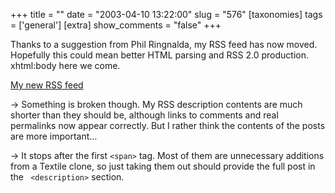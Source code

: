 +++
title = ""
date = "2003-04-10 13:22:00"
slug = "576"
[taxonomies]
tags = ['general']
[extra]
show_comments = "false"
+++

Thanks to a suggestion from Phil Ringnalda, my RSS feed has now moved. Hopefully this could mean better HTML parsing and RSS 2.0 production. xhtml:body here we come.

[My new RSS feed](http://cherraa1.miniserver.com/~dmouse/rssify.php?url=http%3A%2F%2Fpipthepixie.tripod.com%2Findex.html)

<del datetime="2003-04-11T13:10:13Z"><ins datetime="2003-04-10T16:39:34Z"></ins></del>

→ Something is broken though. My RSS description contents are much shorter than they should be, although links to comments and real permalinks now appear correctly. But I rather think the contents of the posts are more important…

<ins datetime="2003-04-10T16:47:54Z"></ins>

→ It stops after the first `<span>` tag. Most of them are unnecessary additions from a Textile clone, so just taking them out should provide the full post in the ` <description>` section.
